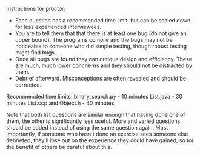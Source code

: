 Instructions for proctor:
  * Each question has a recommended time limit, but can be scaled down for less experienced interviewees.
  * You are to tell them that that there is at least one bug (do not give an upper bound). The programs compile and the bugs may not be noticeable to someone who did simple testing, though robust testing might find bugs.
  * Once all bugs are found they can critique design and efficiency. These are much, much lower concnerns and they should not be distracted by them.
  * Debrief afterward. Misconceptions are often revealed and should be corrected.

Recommended time limits:
  binary_search.py - 10 minutes
  List.java - 30 minutes
  List.ccp and Object.h - 40 minutes

Note that both list questions are similar enough that having done one of them, the other is significantly less useful. More and varied questions should be added instead of using the same question again. Most importantly, if someone who hasn't done an exercise sees someone else debriefed, they'll lose out on the experience they could have gained, so for the benefit of others be careful about this.
